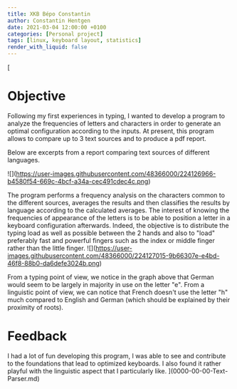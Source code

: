 ```yaml
---
title: XKB Bépo Constantin
author: Constantin Hentgen
date: 2021-03-04 12:00:00 +0100
categories: [Personal project]
tags: [linux, keyboard layout, statistics]
render_with_liquid: false
---
```


[

# Objective

Following my first experiences in typing, I wanted to develop a program to analyze the frequencies of letters and characters in order to generate an optimal configuration according to the inputs. At present, this program allows to compare up to 3 text sources and to produce a pdf report.

Below are excerpts from a report comparing text sources of different languages.

!\[\](https://user-images.githubusercontent.com/48366000/224126966-b4580f54-669c-4bcf-a34a-cec491cdec4c.png)

The program performs a frequency analysis on the characters common to the different sources, averages the results and then classifies the results by language according to the calculated averages.
The interest of knowing the frequencies of appearance of the letters is to be able to position a letter in a keyboard configuration afterwards. Indeed, the objective is to distribute the typing load as well as possible between the 2 hands and also to "load" preferably fast and powerful fingers such as the index or middle finger rather than the little finger.
!\[\](https://user-images.githubusercontent.com/48366000/224127015-9b66307e-e4bd-46f8-88b0-da6defe3024b.png)

From a typing point of view, we notice in the graph above that German would seem to be largely in majority in use on the letter "e". From a linguistic point of view, we can notice that French doesn't use the letter "h" much compared to English and German (which should be explained by their proximity of roots).

# Feedback

I had a lot of fun developing this program, I was able to see and contribute to the foundations that lead to optimized keyboards. I also found it rather playful with the linguistic aspect that I particularly like.
](0000-00-00-Text-Parser.md)
